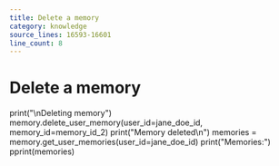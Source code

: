 ```yaml
---
title: Delete a memory
category: knowledge
source_lines: 16593-16601
line_count: 8
---
```


# Delete a memory
print("\nDeleting memory")
memory.delete_user_memory(user_id=jane_doe_id, memory_id=memory_id_2)
print("Memory deleted\n")
memories = memory.get_user_memories(user_id=jane_doe_id)
print("Memories:")
pprint(memories)

